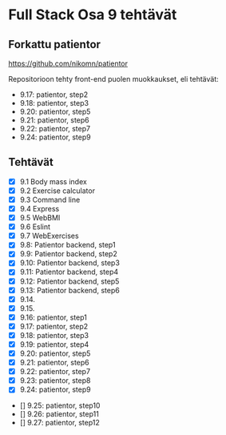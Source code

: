 # Full Stack Osa 9 tehtävät

## Forkattu patientor

https://github.com/nikomn/patientor

Repositorioon tehty front-end puolen muokkaukset, eli tehtävät:

- 9.17: patientor, step2
- 9.18: patientor, step3
- 9.20: patientor, step5
- 9.21: patientor, step6
- 9.22: patientor, step7
- 9.24: patientor, step9

## Tehtävät

- [x] 9.1 Body mass index
- [x] 9.2 Exercise calculator
- [x] 9.3 Command line
- [x] 9.4 Express
- [x] 9.5 WebBMI
- [x] 9.6 Eslint
- [x] 9.7 WebExercises
- [x] 9.8: Patientor backend, step1
- [x] 9.9: Patientor backend, step2
- [x] 9.10: Patientor backend, step3
- [x] 9.11: Patientor backend, step4
- [x] 9.12: Patientor backend, step5
- [x] 9.13: Patientor backend, step6
- [x] 9.14.
- [x] 9.15.
- [x] 9.16: patientor, step1
- [x] 9.17: patientor, step2
- [x] 9.18: patientor, step3
- [x] 9.19: patientor, step4
- [x] 9.20: patientor, step5
- [x] 9.21: patientor, step6
- [x] 9.22: patientor, step7
- [x] 9.23: patientor, step8
- [x] 9.24: patientor, step9
- [] 9.25: patientor, step10
- [] 9.26: patientor, step11
- [] 9.27: patientor, step12
